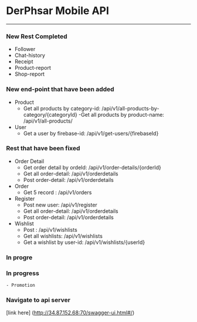 # DerPhsar Mobile API

---

### New Rest Completed
- Follower
- Chat-history
- Receipt
- Product-report
- Shop-report
### New end-point that have been added
- Product
    - Get all products by category-id:
        /api/v1/all-products-by-category/{categoryId}
    -Get all products by product-name:
        /api/v1/all-products/
- User
    - Get a user by firebase-id:
        /api/v1/get-users/{firebaseId}
### Rest that have been fixed
- Order Detail
    - Get order detail by ordeId:
        /api/v1/order-details/{orderId}
    - Get all order-detail: 
        /api/v1/orderdetails
    - Post order-detail: 
        /api/v1/orderdetails
- Order 
    - Get 5 record :
        /api/v1/orders
- Register 
    - Post new user: 
        /api/v1/register
    - Get all order-detail: 
        /api/v1/orderdetails
    - Post order-detail: 
        /api/v1/orderdetails
- Wishlist
    - Post : 
        /api/v1/wishlists
    - Get all wishlists: 
        /api/v1/wishlists
    - Get a wishlist by user-id: 
        /api/v1/wishlists/{userId}
### In progre

### In progress
    - Promotion

### Navigate to api server

[link here] (http://34.87.152.68:70/swagger-ui.html#/)


